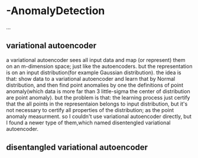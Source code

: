 # -AnomalyDetection
...
## variational autoencoder
a variational autoencoder sees all input data and map (or represent) them on an m-dimension space; just like the autoencoders. but the representation is on an input distribution(for example Gaussian distribution).
the idea is that: show data to a variational autoencoder and learn that by Normal distribution, and then find point anomalies by one the definitions of point anomaly(which data is more far than 3 little-sigma the center of distribution are point anomaly).
but the problem is that: the learning process just certify that the all points in the representaion belongs to input distribution, but it's not necessary to certify all properties of the distribution; as the point anomaly measurment.
so I couldn't use variational autoencoder directly, but I found a newer type of them,which named disentengled variational autoencoder. 

## disentangled variational autoencoder
